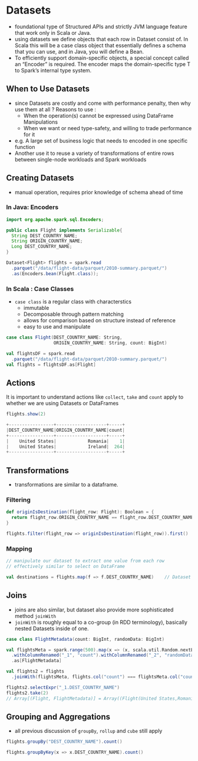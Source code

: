 # Datasets

- foundational type of Structured APIs and strictly JVM language feature that work only in Scala or Java.
- using datasets we define objects that each row in Dataset consist of. In Scala this will be a case class object that essentially defines a schema that you can use, and in Java, you will define a Bean.
- To efficiently support domain-specific objects, a special concept called an “Encoder” is required. The encoder maps the domain-specific type T  to Spark’s internal type system.

## When to Use Datasets

- since Datasets are costly and come with performance penalty, then why use them at all ? Reasons to use :
  - When the operation(s) cannot be expressed using DataFrame Manipulations
  - When we want or need type-safety, and willing to trade performance for it
- e.g. A large set of business logic that needs to encoded in one specific function
- Another use it to reuse a variety of transformations of entire rows between single-node workloads and Spark workloads

## Creating Datasets

- manual operation, requires prior knowledge of schema ahead of time

### In Java: Encoders

````java
import org.apache.spark.sql.Encoders;

public class Flight implements Serializable{
  String DEST_COUNTRY_NAME;
  String ORIGIN_COUNTRY_NAME;
  Long DEST_COUNTRY_NAME;
}

Dataset<Flight> flights = spark.read
  .parquet("/data/flight-data/parquet/2010-summary.parquet/")
  .as(Encoders.bean(Flight.class));
````

### In Scala : Case Classes

- `case class` is a regular class with characterstics
  - immutable
  - Decomposable through pattern matching
  - allows for comparison based on structure instead of reference
  - easy to use and manipulate

````scala
case class Flight(DEST_COUNTRY_NAME: String,
                  ORIGIN_COUNTRY_NAME: String, count: BigInt)

val flightsDF = spark.read
  .parquet("/data/flight-data/parquet/2010-summary.parquet/")
val flights = flightsDF.as[Flight]
````

## Actions

It is important to understand actions like `collect`, `take` and `count` apply to whether we are using Datasets or DataFrames

````scala
flights.show(2)

+-----------------+-------------------+-----+
|DEST_COUNTRY_NAME|ORIGIN_COUNTRY_NAME|count|
+-----------------+-------------------+-----+
|    United States|            Romania|    1|
|    United States|            Ireland|  264|
+-----------------+-------------------+-----+
````

## Transformations

- transformations are similar to a dataframe.

### Filtering

````scala
def originIsDestination(flight_row: Flight): Boolean = {
  return flight_row.ORIGIN_COUNTRY_NAME == flight_row.DEST_COUNTRY_NAME
}

flights.filter(flight_row => originIsDestination(flight_row)).first()
````

### Mapping

````scala
// manipulate our dataset to extract one value from each row
// effectively similar to select on DataFrame

val destinations = flights.map(f => f.DEST_COUNTRY_NAME)	// Dataset of Type String
````

## Joins

- joins are also similar, but dataset also provide more sophisticated method `joinWith`
- `joinWith` is roughly equal to a co-group (in RDD terminology), basically nested Datasets inside of one.

````scala
case class FlightMetadata(count: BigInt, randomData: BigInt)

val flightsMeta = spark.range(500).map(x => (x, scala.util.Random.nextLong))
  .withColumnRenamed("_1", "count").withColumnRenamed("_2", "randomData")
  .as[FlightMetadata]

val flights2 = flights
  .joinWith(flightsMeta, flights.col("count") === flightsMeta.col("count"))

flights2.selectExpr("_1.DEST_COUNTRY_NAME")
flights2.take(2)
// Array[(Flight, FlightMetadata)] = Array((Flight(United States,Romania,1),...
````

## Grouping and Aggregations

- all previous discussion of `groupBy`, `rollup` and `cube` still apply

````scala
flights.groupBy("DEST_COUNTRY_NAME").count()

flights.groupByKey(x => x.DEST_COUNTRY_NAME).count()
````


